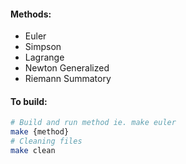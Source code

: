 #### Methods:

* Euler
* Simpson
* Lagrange
* Newton Generalized
* Riemann Summatory

#### To build:

```bash
# Build and run method ie. make euler
make {method}
# Cleaning files
make clean
```